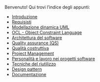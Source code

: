 Benvenuto! Qui trovi l’indice degli appunti:

- [Introduzione](../Introduzione.md)
- [Requisisti](../Requisisti.md)
- [Modellazione dinamica UML](../Modellazione%20dinamica%20UML.md)
- [OCL - Object Constraint Language](../OCL%20-%20Object%20Constraint%20Language.md)
- [Architettura del software](../Architettura%20del%20software.md)
- [Quality assurance (QS)](../Quality%20assurance%20(QS).md)
- [Qualità costruttiva](../Quality%20assurance%20(QS).md#qualità-costruttiva)
- [Project Management](../Project%20Management.md)
- [Personalità e lavoro nei progetti software](../Personalità%20e%20lavoro%20nei%20progetti%20software.md)
- [Tecniche del riutilizzo](../Tecniche%20del%20riutilizzo.md)
- [Design pattern](../Design%20pattern.md)
- [Documentazione](../Documentazione.md)
